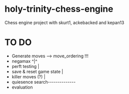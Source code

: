 # holy-trinity-chess-engine
Chess engine project with skurt1, ackebacked and kepan13

# TO DO
* Generate moves --> move_ordering !!!
* negamax                      ^|^
* perft testing                 |
* save & reset game state       |
* killer moves (?)              |
* quiesence search--------------
* evaluation


